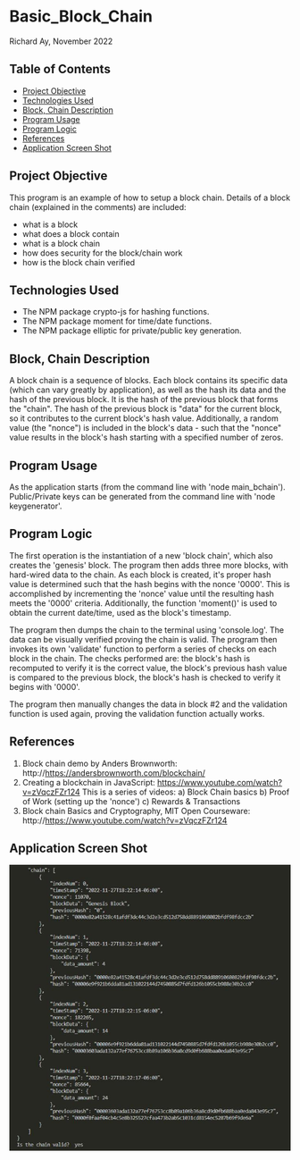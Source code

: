 # Basic_Block_Chain


Richard Ay, November 2022

## Table of Contents
* [Project Objective](#project-objective)
* [Technologies Used](#technologies-used)
* [Block, Chain Description](block-chain-description)
* [Program Usage](#program-usage)
* [Program Logic](#program-logic)
* [References](#references)
* [Application Screen Shot](#application-screen-shot)


## Project Objective
This program is an example of how to setup a block chain.  Details of a block chain (explained in the comments) are included:
- what is a block
- what does a block contain
- what is a block chain
- how does security for the block/chain work
- how is the block chain verified

## Technologies Used
* The NPM package crypto-js for hashing functions.
* The NPM package moment for time/date functions.
* The NPM package elliptic for private/public key generation.

## Block, Chain Description
A block chain is a sequence of blocks.  Each block contains its specific data (which can vary greatly by application), as well as the hash its data and the hash of the previous block.  It is the hash of the previous block that forms the "chain".  The hash of the previous block is "data" for the current block, so it contributes to the current block's hash value.  Additionally, a random value (the "nonce") is included in the block's data - such that the "nonce" value results in the block's hash starting with a specified number of zeros.  

## Program Usage
As the application starts (from the command line with 'node main_bchain').
Public/Private keys can be generated from the command line with 'node keygenerator'.

## Program Logic
The first operation is the instantiation of a new 'block chain', which also creates the 'genesis' block.  The program then adds three more blocks, with hard-wired data to the chain.  As each block is created, it's proper hash value is determined such that the hash begins with the nonce '0000'.  This is accomplished by incrementing the 'nonce' value until the resulting hash meets the '0000' criteria.  Additionally, the function 'moment()' is used to obtain the current date/time, used as the block's timestamp.

The program then dumps the chain to the terminal using 'console.log'.  The data can be visually verified proving the chain is valid.  The program then invokes its own 'validate' function to perform a series of checks on each block in the chain.  The checks performed are: the block's hash is recomputed to verify it is the correct value, the block's previous hash value is compared to the previous block, the block's hash is checked to verify it begins with '0000'.

The program then manually changes the data in block #2 and the validation function is used again, proving the validation function actually works.

## References
1) Block chain demo by Anders Brownworth: http://https://andersbrownworth.com/blockchain/
2) Creating a blockchain in JavaScript: https://www.youtube.com/watch?v=zVqczFZr124
   This is a series of videos:
   a) Block Chain basics
   b) Proof of Work (setting up the 'nonce')
   c) Rewards & Transactions
3) Block chain Basics and Cryptography, MIT Open Courseware: http://https://www.youtube.com/watch?v=zVqczFZr124

## Application Screen Shot
![Basic_BChain Image](./block_chain.jpg)